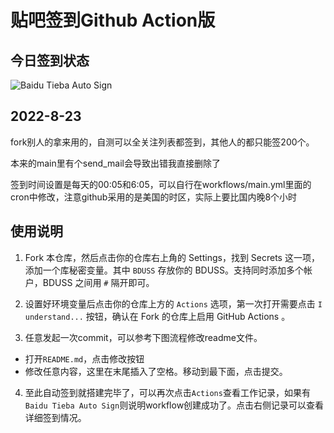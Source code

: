 # 贴吧签到Github Action版

## 今日签到状态

![Baidu Tieba Auto Sign](https://github.com/Ridiculer/TieBaSign_AllList_NoP/workflows/Baidu%20Tieba%20Auto%20Sign/badge.svg)

## 2022-8-23
fork别人的拿来用的，自测可以全关注列表都签到，其他人的都只能签200个。

本来的main里有个send_mail会导致出错我直接删除了

签到时间设置是每天的00:05和6:05，可以自行在workflows/main.yml里面的cron中修改，注意github采用的是美国的时区，实际上要比国内晚8个小时

## 使用说明

1. Fork 本仓库，然后点击你的仓库右上角的 Settings，找到 Secrets 这一项，添加一个库秘密变量。其中 `BDUSS` 存放你的 BDUSS。支持同时添加多个帐户，BDUSS 之间用 `#` 隔开即可。

2. 设置好环境变量后点击你的仓库上方的 `Actions` 选项，第一次打开需要点击 `I understand...` 按钮，确认在 Fork 的仓库上启用 GitHub Actions 。

3. 任意发起一次commit，可以参考下图流程修改readme文件。

- 打开`README.md`，点击修改按钮
- 修改任意内容，这里在末尾插入了空格。移动到最下面，点击提交。

4. 至此自动签到就搭建完毕了，可以再次点击`Actions`查看工作记录，如果有`Baidu Tieba Auto Sign`则说明workflow创建成功了。点击右侧记录可以查看详细签到情况。

 



